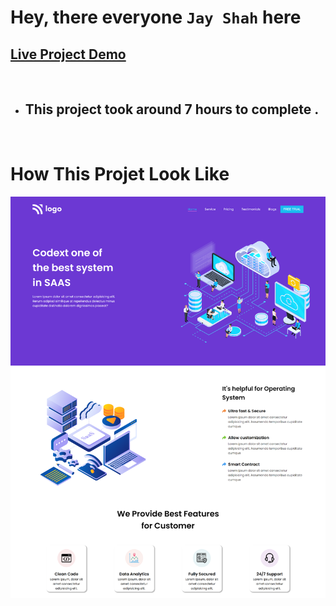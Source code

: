 # Hey, there everyone `Jay Shah` here

## [Live Project Demo](https://business-landing-page-ten.vercel.app/)

<br>

- ## This project took around 7 hours to complete .
<br>

# How This Projet Look Like

![Cloud](./images/SASS%20Landing%20Page.png)
